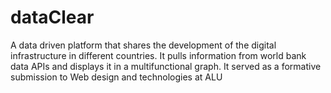 # dataClear
A data driven platform that shares the development of the digital infrastructure in different countries. It pulls information from world bank data APIs and displays it in a multifunctional graph. It served as a formative submission to Web design and technologies at ALU
